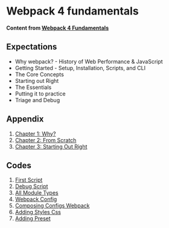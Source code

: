 # Webpack 4 fundamentals

**Content from [Webpack 4 Fundamentals](https://frontendmasters.com/courses/webpack-fundamentals/)**

## Expectations

- Why webpack? - History of Web Performance & JavaScript
- Getting Started - Setup, Installation, Scripts, and CLI
- The Core Concepts
- Starting out Right
- The Essentials
- Putting it to practice
- Triage and Debug

## Appendix

1. [Chapter 1: Why?](./chapter-1-why.md)
2. [Chapter 2: From Scratch](./chapter-2-from-scratch.md)
3. [Chapter 3: Starting Out Right](./chapter-3-starting-out-right.md)

## Codes

1. [First Script](https://github.com/devmahmud/webpack4-fundamentals/tree/feature/01-first-script)
2. [Debug Script](https://github.com/devmahmud/webpack4-fundamentals/tree/feature/02-debug-script)
3. [All Module Types](https://github.com/devmahmud/webpack4-fundamentals/tree/feature/03-all-module-types)
4. [Webpack Config](https://github.com/devmahmud/webpack4-fundamentals/tree/feature/04-webpack-config)
5. [Composing Configs Webpack](https://github.com/devmahmud/webpack4-fundamentals/tree/feature/04-webpack-config)
6. [Adding Styles Css](https://github.com/devmahmud/webpack4-fundamentals/tree/feature/06-adding-styles-css)
7. [Adding Preset](https://github.com/devmahmud/webpack4-fundamentals/tree/feature/07-adding-preset)
